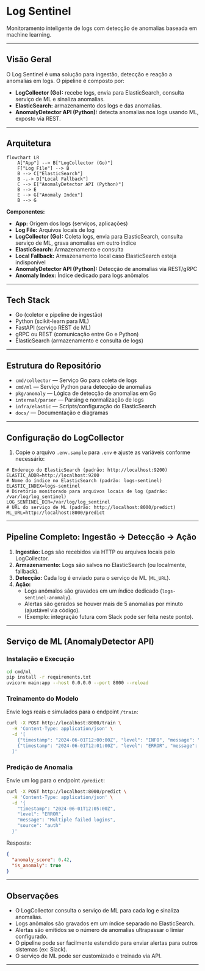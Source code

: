 # Log Sentinel

Monitoramento inteligente de logs com detecção de anomalias baseada em machine learning.

---

## Visão Geral

O Log Sentinel é uma solução para ingestão, detecção e reação a anomalias em logs. O pipeline é composto por:

- **LogCollector (Go):** recebe logs, envia para ElasticSearch, consulta serviço de ML e sinaliza anomalias.
- **ElasticSearch:** armazenamento dos logs e das anomalias.
- **AnomalyDetector API (Python):** detecta anomalias nos logs usando ML, exposto via REST.

---

## Arquitetura

```mermaid
flowchart LR
    A["App"] --> B["LogCollector (Go)"]
    F["Log File"] --> B
    B --> C["ElasticSearch"]
    B -.-> D["Local Fallback"]
    C --> E["AnomalyDetector API (Python)"]
    B --> E
    E --> G["Anomaly Index"]
    B --> G
```

**Componentes:**

- **App:** Origem dos logs (serviços, aplicações)
- **Log File:** Arquivos locais de log
- **LogCollector (Go):** Coleta logs, envia para ElasticSearch, consulta serviço de ML, grava anomalias em outro índice
- **ElasticSearch:** Armazenamento e consulta
- **Local Fallback:** Armazenamento local caso ElasticSearch esteja indisponível
- **AnomalyDetector API (Python):** Detecção de anomalias via REST/gRPC
- **Anomaly Index:** Índice dedicado para logs anômalos

---

## Tech Stack

- Go (coletor e pipeline de ingestão)
- Python (scikit-learn para ML)
- FastAPI (serviço REST de ML)
- gRPC ou REST (comunicação entre Go e Python)
- ElasticSearch (armazenamento e consulta de logs)

---

## Estrutura do Repositório

- `cmd/collector` — Serviço Go para coleta de logs
- `cmd/ml` — Serviço Python para detecção de anomalias
- `pkg/anomaly` — Lógica de detecção de anomalias em Go
- `internal/parser` — Parsing e normalização de logs
- `infra/elastic` — Scripts/configuração do ElasticSearch
- `docs/` — Documentação e diagramas

---

## Configuração do LogCollector

1. Copie o arquivo `.env.sample` para `.env` e ajuste as variáveis conforme necessário:

```env
# Endereço do ElasticSearch (padrão: http://localhost:9200)
ELASTIC_ADDR=http://localhost:9200
# Nome do índice no ElasticSearch (padrão: logs-sentinel)
ELASTIC_INDEX=logs-sentinel
# Diretório monitorado para arquivos locais de log (padrão: /var/log/log_sentinel)
LOG_SENTINEL_DIR=/var/log/log_sentinel
# URL do serviço de ML (padrão: http://localhost:8000/predict)
ML_URL=http://localhost:8000/predict
```

---

## Pipeline Completo: Ingestão → Detecção → Ação

1. **Ingestão:** Logs são recebidos via HTTP ou arquivos locais pelo LogCollector.
2. **Armazenamento:** Logs são salvos no ElasticSearch (ou localmente, fallback).
3. **Detecção:** Cada log é enviado para o serviço de ML (`ML_URL`).
4. **Ação:**
   - Logs anômalos são gravados em um índice dedicado (`logs-sentinel-anomaly`).
   - Alertas são gerados se houver mais de 5 anomalias por minuto (ajustável via código).
   - (Exemplo: integração futura com Slack pode ser feita neste ponto).

---

## Serviço de ML (AnomalyDetector API)

### Instalação e Execução

```sh
cd cmd/ml
pip install -r requirements.txt
uvicorn main:app --host 0.0.0.0 --port 8000 --reload
```

### Treinamento do Modelo

Envie logs reais e simulados para o endpoint `/train`:

```sh
curl -X POST http://localhost:8000/train \
  -H 'Content-Type: application/json' \
  -d '[
    {"timestamp": "2024-06-01T12:00:00Z", "level": "INFO", "message": "User login", "source": "auth"},
    {"timestamp": "2024-06-01T12:01:00Z", "level": "ERROR", "message": "Brute force detected", "source": "auth"}
  ]'
```

### Predição de Anomalia

Envie um log para o endpoint `/predict`:

```sh
curl -X POST http://localhost:8000/predict \
  -H 'Content-Type: application/json' \
  -d '{
    "timestamp": "2024-06-01T12:05:00Z",
    "level": "ERROR",
    "message": "Multiple failed logins",
    "source": "auth"
  }'
```

Resposta:

```json
{
  "anomaly_score": 0.42,
  "is_anomaly": true
}
```

---

## Observações

- O LogCollector consulta o serviço de ML para cada log e sinaliza anomalias.
- Logs anômalos são gravados em um índice separado no ElasticSearch.
- Alertas são emitidos se o número de anomalias ultrapassar o limiar configurado.
- O pipeline pode ser facilmente estendido para enviar alertas para outros sistemas (ex: Slack).
- O serviço de ML pode ser customizado e treinado via API.

---
